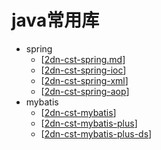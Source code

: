 
# java常用库

- spring
  - [[2dn-cst-spring.md]]
  - [[2dn-cst-spring-ioc]]
  - [[2dn-cst-spring-xml]]
  - [[2dn-cst-spring-aop]]
- mybatis
  - [[2dn-cst-mybatis]]
  - [[2dn-cst-mybatis-plus]]
  - [[2dn-cst-mybatis-plus-ds]]



[//begin]: # "Autogenerated link references for markdown compatibility"
[2dn-cst-spring.md]: 2dn-cst-spring.md "dn-spring"
[2dn-cst-spring-ioc]: 2dn-cst-spring-ioc.md "spring ioc"
[2dn-cst-spring-xml]: 2dn-cst-spring-xml.md "spring xml定义"
[2dn-cst-spring-aop]: 2dn-cst-spring-aop.md "2dn-cst-spring-aop"
[2dn-cst-mybatis]: 2dn-cst-mybatis.md "mybatis源码分析"
[2dn-cst-mybatis-plus]: 2dn-cst-mybatis-plus.md "mybatis-plus 源码分析"
[2dn-cst-mybatis-plus-ds]: 2dn-cst-mybatis-plus-ds.md "dynamic-datasource动态数据源使用"
[//end]: # "Autogenerated link references"